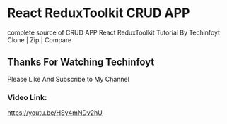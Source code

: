 # React ReduxToolkit CRUD APP

complete source of CRUD APP React ReduxToolkit Tutorial By Techinfoyt
Clone | Zip | Compare

## Thanks For Watching Techinfoyt

Please Like And Subscribe to My Channel

### Video Link:
https://youtu.be/HSy4mNDv2hU


